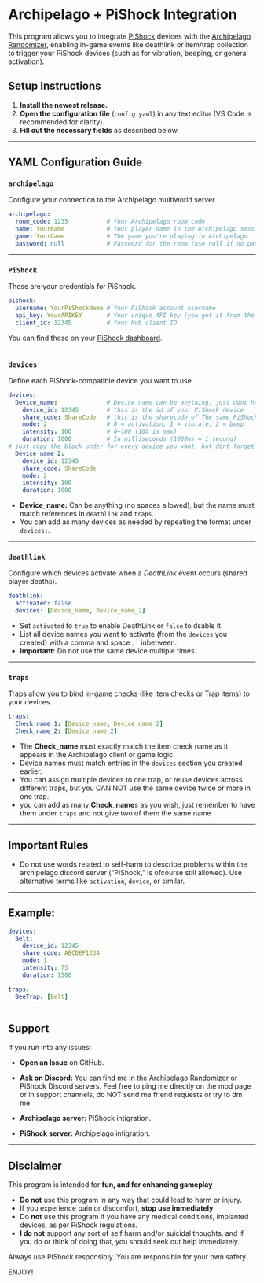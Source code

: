 # Archipelago + PiShock Integration

This program allows you to integrate [PiShock](https://pishock.com) devices with the [Archipelago Randomizer](https://archipelago.gg), enabling in-game events like deathlink or item/trap collection to trigger your PiShock devices (such as for vibration, beeping, or general activation).

## Setup Instructions

1. **Install the newest release.**
2. **Open the configuration file** (`config.yaml`) in any text editor (VS Code is recommended for clarity).
3. **Fill out the necessary fields** as described below.

---

## YAML Configuration Guide

### `archipelago`

Configure your connection to the Archipelago multiworld server.

```yaml
archipelago:
  room_code: 1235           # Your Archipelago room code
  name: YourName            # Your player name in the Archipelago session
  game: YourGame            # The game you're playing in Archipelago
  password: null            # Password for the room (use null if no password)
```

---

### `PiShock`

These are your credentials for PiShock.

```yaml
pishock:
  username: YourPiShockName # Your PiShock account username
  api_key: YourAPIKEY       # Your unique API key (you get it from the website under "Account")
  client_id: 12345          # Your Hub client ID
```

You can find these on your [PiShock dashboard](https://pishock.com/#/login).

---

### `devices`

Define each PiShock-compatible device you want to use.

```yaml
devices:
  Device_name:              # Device name can be anything, just dont have spaces
    device_id: 12345        # this is the id of your PiShock device
    share_code: ShareCode   # this is the sharecode of The same PiShock device
    mode: 2                 # 0 = activation, 1 = vibrate, 2 = beep
    intensity: 100          # 0–100 (100 is max)
    duration: 1000          # In milliseconds (1000ms = 1 second)
# just copy the block under for every device you want, but dont forget the spaces.
  Device_name_2:            
    device_id: 12345        
    share_code: ShareCode   
    mode: 2                 
    intensity: 100          
    duration: 1000          
```

* **Device_name:** Can be anything (no spaces allowed), but the name must match references in `deathlink` and `traps`.
* You can add as many devices as needed by repeating the format under `devices:`.

---

### `deathlink`

Configure which devices activate when a *DeathLink* event occurs (shared player deaths).

```yaml
deathlink:
  activated: false               
  devices: [Device_name, Device_name_2]
```

* Set `activated` to `true` to enable DeathLink or `false` to dsable it.
* List all device names you want to activate (from the `devices` you created)  with a comma and space `, ` inbetween.
* **Important:** Do not use the same device multiple times.

---

### `traps`

Traps allow you to bind in-game checks (like item checks or Trap items) to your devices.

```yaml
traps:
  Check_name_1: [Device_name, Device_name_2]
  Check_name_2: [Device_name_2]
```

* The **Check_name** must exactly match the item check name as it appears in the Archipelago client or game logic.
* Device names must match entries in the `devices` section you created earlier.
* You can assign multiple devices to one trap, or reuse devices across different traps, but you CAN NOT use the same device twice or more in one trap.
* you can add as many **Check_name**s as you wish, just remember to have them under `traps` and not give two of them the same name

---

## Important Rules

* Do not use words related to self-harm to describe problems within the archipelago discord server (“PiShock,” is ofcourse still allowed). Use alternative terms like `activation`, `device`, or similar.

---

## Example:

```yaml
devices:
  Belt:
    device_id: 12345
    share_code: ABCDEF1234
    mode: 1
    intensity: 75
    duration: 1500
```

```yaml
traps:
  BeeTrap: [Belt]
```

---

## Support

If you run into any issues:

* **Open an Issue** on GitHub.
* **Ask on Discord:** You can find me in the Archipelago Randomizer or PiShock Discord servers. Feel free to ping me directly on the mod page or in support channels, do NOT send me friend requests or try to dm me.

* **Archipelago server:** PiShock intigration.
* **PiShock server:** Archipelago intigration. 

---

## Disclaimer

This program is intended for **fun, and for enhancing gameplay**

* **Do not** use this program in any way that could lead to harm or injury.
* If you experience pain or discomfort, **stop use immediately**.
* Do **not** use this program if you have any medical conditions, implanted devices, as per PiShock regulations.
* **I do not**  support any sort of self harm and/or suicidal thoughts, and if you do or think of doing that, you should seek out help immediately.

Always use PiShock responsibly. You are responsible for your own safety.

ENJOY!
